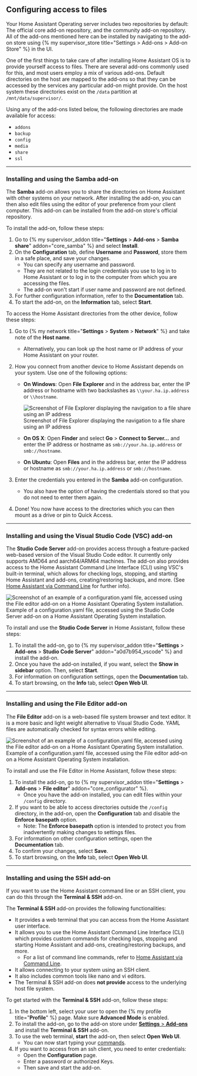 ## Configuring access to files

Your Home Assistant Operating server includes two repositories by default: The official core add-on repository, and the community add-on repository. All of the add-ons mentioned here can be installed by navigating to the add-on store using {% my supervisor_store title="Settings > Add-ons > Add-on Store" %} in the UI.

One of the first things to take care of after installing Home Assistant OS is to provide yourself access to files. There are several add-ons commonly used for this, and most users employ a mix of various add-ons. Default directories on the host are mapped to the add-ons so that they can be accessed by the services any particular add-on might provide. On the host system these directories exist on the `/data` partition at `/mnt/data/supervisor/`.

Using any of the add-ons listed below, the following directories are made available for access:

- `addons`
- `backup`
- `config`
- `media`
- `share`
- `ssl`

---

### Installing and using the Samba add-on

The **Samba** add-on allows you to share the directories on Home Assistant with other systems on your network. After installing the add-on, you can then also edit files using the editor of your preference from your client computer. This add-on can be installed from the add-on store's official repository.

To install the add-on, follow these steps:

1. Go to {% my supervisor_addon title="**Settings** > **Add-ons** > **Samba share**" addon="core_samba" %} and select **Install**.
2. On the **Configuration** tab, define **Username** and **Password**, store them in a safe place, and save your changes.
   - You can specify any username and password.
   - They are not related to the login credentials you use to log in to Home Assistant or to log in to the computer from which you are accessing the files.
   - The add-on won't start if user name and password are not defined.
3. For further configuration information, refer to the **Documentation** tab.
4. To start the add-on, on the **Information** tab, select **Start**.

To access the Home Assistant directories from the other device, follow these steps:

1. Go to {% my network title="**Settings** > **System** > **Network**" %} and take note of the **Host name**.
   - Alternatively, you can look up the host name or IP address of your Home Assistant on your router.
2. How you connect from another device to Home Assistant depends on your system. Use one of the following options:
   - **On Windows**: Open **File Explorer** and in the address bar, enter the IP address or hostname with two backslashes as `\\your.ha.ip.address` or `\\hostname`.

     <p class='img'>
         <img src='/images/hassio/screenshots/file_explorer.png' alt='Screenshot of File Explorer displaying the navigation to a file share using an IP address'>
         Screenshot of File Explorer displaying the navigation to a file share using an IP address
     </p>

   - **On OS X**: Open **Finder** and select **Go** > **Connect to Server...** and enter the IP address or hostname as `smb://your.ha.ip.address` or `smb://hostname`.
   - **On Ubuntu**: Open **Files** and in the address bar, enter the IP address or hostname as `smb://your.ha.ip.address` or `smb://hostname`.

3. Enter the credentials you entered in the **Samba** add-on configuration.
   - You also have the option of having the credentials stored so that you do not need to enter them again.
4. Done! You now have access to the directories which you can then mount as a drive or pin to Quick Access.

---

### Installing and using the Visual Studio Code (VSC) add-on

The **Studio Code Server** add-on provides access through a feature-packed web-based version of the Visual Studio Code editor. It currently only supports AMD64 and aarch64/ARM64 machines. The add-on also provides access to the Home Assistant Command Line Interface (CLI) using VSC's built-in terminal, which allows for checking logs, stopping, and starting Home Assistant and add-ons, creating/restoring backups, and more. (See [Home Assistant via Command Line](/hassio/commandline/) for further info).

<p class='img'>
<img src='/images/docs/configuration/config-yaml_via-vscode.png' alt='Screenshot of an example of a configuration.yaml file, accessed using the File editor add-on on a Home Assistant Operating System installation.'>
Example of a configuration.yaml file, accessed using the Studio Code Server add-on on a Home Assistant Operating System installation.
</p>

To install and use the  **Studio Code Server** in Home Assistant, follow these steps:

1. To install the add-on, go to {% my supervisor_addon title="**Settings** > **Add-ons** > **Studio Code Server**" addon="a0d7b954_vscode" %} and install the add-on.
2. Once you have the add-on installed, if you want, select the **Show in sidebar** option. Then, select **Start**.
3. For information on configuration settings, open the **Documentation** tab.
4. To start browsing, on the **Info** tab, select **Open Web UI**.

---

### Installing and using the File Editor add-on

The **File Editor** add-on is a web-based file system browser and text editor. It is a more basic and light weight alternative to Visual Studio Code. YAML files are automatically checked for syntax errors while editing.

<p class='img'>
<img src='/images/docs/configuration/config-yaml_via-file-editor.png' alt='Screenshot of an example of a configuration.yaml file, accessed using the File editor add-on on a Home Assistant Operating System installation.'>
Example of a configuration.yaml file, accessed using the File editor add-on on a Home Assistant Operating System installation.
</p>

To install and use the File Editor in Home Assistant, follow these steps:

1. To install the add-on, go to {% my supervisor_addon title="**Settings** > **Add-ons** > **File editor**" addon="core_configurator" %}.
   - Once you have the add-on installed, you can edit files within your `/config` directory.
2. If you want to be able to access directories outside the `/config` directory, in the add-on, open the **Configuration** tab and disable the **Enforce basepath** option.
   - Note: The **Enforce basepath** option is intended to protect you from inadvertently making changes to settings files.
3. For information on other configuration settings, open the **Documentation** tab.
4. To confirm your changes, select **Save**.
5. To start browsing, on the **Info** tab, select **Open Web UI**.

---

### Installing and using the SSH add-on

If you want to use the Home Assistant command line or an SSH client, you can do this through the **Terminal & SSH** add-on.

The **Terminal & SSH** add-on provides the following functionalities:

- It provides a web terminal that you can access from the Home Assistant user interface.
- It allows you to use the Home Assistant Command Line Interface (CLI) which provides custom commands for checking logs, stopping and starting Home Assistant and add-ons, creating/restoring backups, and more.
  - For a list of command line commands, refer to [Home Assistant via Command Line](/common-tasks/os#home-assistant-via-the-command-line).
- It allows connecting to your system using an SSH client.
- It also includes common tools like nano and vi editors.
- The Terminal & SSH add-on does **not provide** access to the underlying host file system.

To get started with the **Terminal & SSH** add-on, follow these steps:

1. In the bottom left, select your user to open the {% my profile title="**Profile**" %} page. Make sure **Advanced Mode** is enabled.
2. To install the add-on, go to the add-on store under [**Settings** > **Add-ons**](https://my.home-assistant.io/redirect/supervisor_addon/?addon=core_ssh) and install the **Terminal & SSH** add-on.
3. To use the web terminal, **start** the add-on, then select **Open Web UI**.
   - You can now start typing your [commands](/common-tasks/os#home-assistant-via-the-command-line).
4. If you want to access from an ssh client, you need to enter credentials:
   - Open the **Configuration** page.
   - Enter a password or authorized Keys.
   - Then save and start the add-on.
